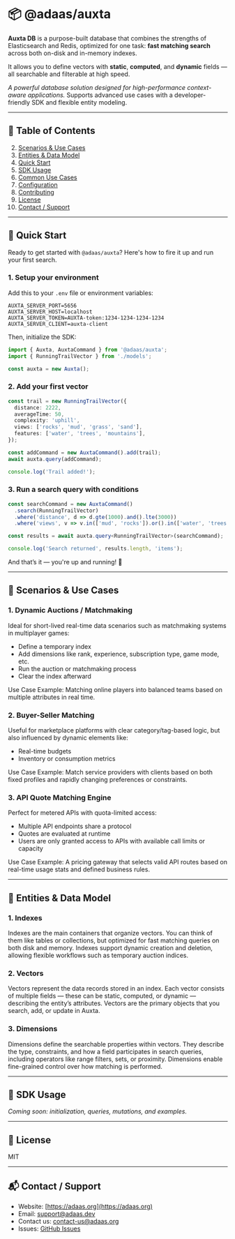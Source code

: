 # 📦 @adaas/auxta

**Auxta DB** is a purpose-built database that combines the strengths of Elasticsearch and Redis, optimized for one task: **fast matching search** across both on-disk and in-memory indexes.

It allows you to define vectors with **static**, **computed**, and **dynamic** fields — all searchable and filterable at high speed.

*A powerful database solution designed for high-performance context-aware applications.*
Supports advanced use cases with a developer-friendly SDK and flexible entity modeling.

&#x20;&#x20;

---

## 🧭 Table of Contents

2. [Scenarios & Use Cases](#scenarios--use-cases)
3. [Entities & Data Model](#entities--data-model)
4. [Quick Start](#quick-start)
5. [SDK Usage](#sdk-usage)
6. [Common Use Cases](#common-use-cases)
7. [Configuration](#configuration)
8. [Contributing](#contributing)
9. [License](#license)
10. [Contact / Support](#contact--support)

---

## 🚀 Quick Start

Ready to get started with `@adaas/auxta`? Here's how to fire it up and run your first search.

### 1. Setup your environment

Add this to your `.env` file or environment variables:

```env
AUXTA_SERVER_PORT=5656
AUXTA_SERVER_HOST=localhost
AUXTA_SERVER_TOKEN=AUXTA-token:1234-1234-1234-1234
AUXTA_SERVER_CLIENT=auxta-client
```

Then, initialize the SDK:

```ts
import { Auxta, AuxtaCommand } from '@adaas/auxta';
import { RunningTrailVector } from './models';

const auxta = new Auxta();
```

### 2. Add your first vector

```ts
const trail = new RunningTrailVector({
  distance: 2222,
  averageTime: 50,
  complexity: 'uphill',
  views: ['rocks', 'mud', 'grass', 'sand'],
  features: ['water', 'trees', 'mountains'],
});

const addCommand = new AuxtaCommand().add(trail);
await auxta.query(addCommand);

console.log('Trail added!');
```

### 3. Run a search query with conditions

```ts
const searchCommand = new AuxtaCommand()
  .search(RunningTrailVector)
  .where('distance', d => d.gte(1000).and().lte(3000))
  .where('views', v => v.in(['mud', 'rocks']).or().in(['water', 'trees']));

const results = await auxta.query<RunningTrailVector>(searchCommand);

console.log('Search returned', results.length, 'items');
```

And that’s it — you're up and running! 🎉

---

## 🎯 Scenarios & Use Cases

### 1. Dynamic Auctions / Matchmaking

Ideal for short-lived real-time data scenarios such as matchmaking systems in multiplayer games:

* Define a temporary index
* Add dimensions like rank, experience, subscription type, game mode, etc.
* Run the auction or matchmaking process
* Clear the index afterward

Use Case Example: Matching online players into balanced teams based on multiple attributes in real time.

### 2. Buyer-Seller Matching

Useful for marketplace platforms with clear category/tag-based logic, but also influenced by dynamic elements like:

* Real-time budgets
* Inventory or consumption metrics

Use Case Example: Match service providers with clients based on both fixed profiles and rapidly changing preferences or constraints.

### 3. API Quote Matching Engine

Perfect for metered APIs with quota-limited access:

* Multiple API endpoints share a protocol
* Quotes are evaluated at runtime
* Users are only granted access to APIs with available call limits or capacity

Use Case Example: A pricing gateway that selects valid API routes based on real-time usage stats and defined business rules.

---

## 📂 Entities & Data Model

### 1. Indexes

Indexes are the main containers that organize vectors. You can think of them like tables or collections, but optimized for fast matching queries on both disk and memory. Indexes support dynamic creation and deletion, allowing flexible workflows such as temporary auction indices.

### 2. Vectors

Vectors represent the data records stored in an index. Each vector consists of multiple fields — these can be static, computed, or dynamic — describing the entity’s attributes. Vectors are the primary objects that you search, add, or update in Auxta.

### 3. Dimensions

Dimensions define the searchable properties within vectors. They describe the type, constraints, and how a field participates in search queries, including operators like range filters, sets, or proximity. Dimensions enable fine-grained control over how matching is performed.

---

## 🧰 SDK Usage

*Coming soon: initialization, queries, mutations, and examples.*

---


## 📄 License

MIT

---

## 📬 Contact / Support

* Website: [https://adaas.org](https://adaas.org)
* Email: [support@adaas.dev](mailto:support@adaas.dev)
* Contact us: [contact-us@adaas.org](mailto:contact-us@adaas.org)
* Issues: [GitHub Issues](https://github.com/adaas/auxta/issues)
